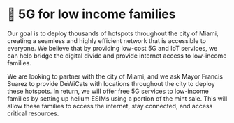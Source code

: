 # 📶 5G for low income families

Our goal is to deploy thousands of hotspots throughout the city of Miami, creating a seamless and highly efficient network that is accessible to everyone. We believe that by providing low-cost 5G and IoT services, we can help bridge the digital divide and provide internet access to low-income families.

We are looking to partner with the city of Miami, and we ask Mayor Francis Suarez to provide DeWiCats with locations throughout the city to deploy these hotspots. In return, we will offer free 5G services to low-income families by setting up helium ESIMs using a portion of the mint sale. This will allow these families to access the internet, stay connected, and access critical resources.
